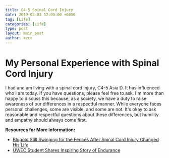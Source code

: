 ```yaml
---
title: C4-5 Spinal Cord Injury
date: 2019-08-03 12:00:00 +0030
tag: [Life]
categories: [Life]
type: post
layout: main_post
author: <zc>
---
```


# My Personal Experience with Spinal Cord Injury

I had and am living with a spinal cord injury, C4-5 Asia D. It has influenced who I am today. If you have questions, please feel free to ask. I'm more than happy to discuss this because, as a society, we have a duty to raise awareness of our differences in a respectful manner. While everyone faces personal challenges, some are visible, and some are not. It's okay to ask reasonable and respectful questions about these differences, but humility and empathy should always come first.

**Resources for More Information:**
- [Blugold Still Swinging for the Fences After Spinal Cord Injury Changed His Life](https://www.uwec.edu/news/news/blugold-still-swinging-for-the-fences-after-spinal-cord-injury-changed-his-life-5026/)
- [UWEC Student Shares Inspiring Story of Endurance](https://volumeone.org/articles/2022/03/18/293013-uwec-student-shares-inspiring-story-of-endurance)

